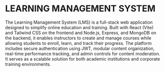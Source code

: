 # LEARNING MANAGEMENT SYSTEM
The Learning Management System (LMS) is a full-stack web application designed to simplify online education and training. Built with React (Vite) and Tailwind CSS on the frontend and Node.js, Express, and MongoDB on the backend, it enables instructors to create and manage courses while allowing students to enroll, learn, and track their progress. The platform includes secure authentication using JWT, modular content organization, real-time performance tracking, and admin controls for content moderation. It serves as a scalable solution for both academic institutions and corporate training environments.
